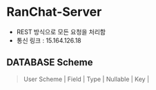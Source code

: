# RanChat-Server
* REST 방식으로 모든 요청을 처리함
* 통신 링크 : 15.164.126.18

## DATABASE Scheme
> User Scheme
| Field | Type | Nullable | Key |

  
